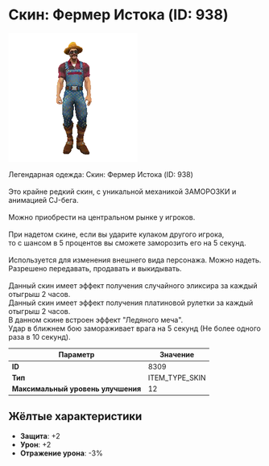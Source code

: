# Скин: Фермер Истока (ID: 938)

![Item Image](../img/8309.webp?raw=true)

Легендарная одежда: Скин: Фермер Истока (ID: 938)<br><br>Это крайне редкий скин, с уникальной механикой ЗАМОРОЗКИ и анимацией CJ-бега.<br><br>Можно приобрести на центральном рынке у игроков.<br><br>При надетом скине, если вы ударите кулаком другого игрока, <br>то с шансом в 5 процентов вы сможете заморозить его на 5 секунд.<br><br>Используется для изменения внешнего вида персонажа. Можно надеть.<br>Разрешено передавать, продавать и выкидывать.<br><br>Данный скин имеет эффект получения случайного эликсира за каждый отыгрыш 2 часов.<br>Данный скин имеет эффект получения платиновой рулетки за каждый отыгрыш 2 часов.<br>В данном скине встроен эффект "Ледяного меча".<br>Удар в ближнем бою замораживает врага на 5 секунд (Не более одного раза в 10 секунд).<br>


| Параметр | Значение |
|----------|----------|
| **ID** | 8309 |
| **Тип** | ITEM_TYPE_SKIN |
| **Максимальный уровень улучшения** | 12 |

## Жёлтые характеристики

- **Защита**: +2
- **Урон**: +2
- **Отражение урона**: -3%

